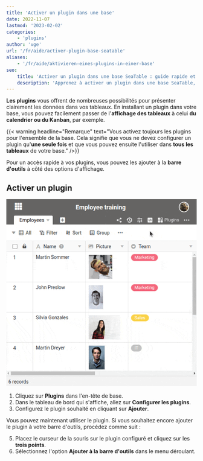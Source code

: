 ```yaml
---
title: 'Activer un plugin dans une base'
date: 2022-11-07
lastmod: '2023-02-02'
categories:
    - 'plugins'
author: 'vge'
url: '/fr/aide/activer-plugin-base-seatable'
aliases:
    - '/fr/aide/aktivieren-eines-plugins-in-einer-base'
seo:
    title: 'Activer un plugin dans une base SeaTable : guide rapide et personnalisation'
    description: 'Apprenez à activer un plugin dans une base SeaTable, l’ajouter à la barre d’outils et personnaliser la visualisation des données en un clic.'
---
```


**Les plugins** vous offrent de nombreuses possibilités pour présenter clairement les données dans vos tableaux. En installant un plugin dans votre base, vous pouvez facilement passer de l'**affichage des tableaux** à celui **du calendrier ou du Kanban**, par exemple.

{{< warning  headline="Remarque"  text="Vous activez toujours les plugins pour l'ensemble de la base. Cela signifie que vous ne devez configurer un plugin qu'**une seule fois** et que vous pouvez ensuite l'utiliser dans **tous les tableaux** de votre base." />}}

Pour un accès rapide à vos plugins, vous pouvez les ajouter à la **barre d'outils** à côté des options d'affichage.

## Activer un plugin

![Activer un plugin dans une base](images/activate-a-plugin.gif)

1. Cliquez sur **Plugins** dans l'en-tête de base.
2. Dans le tableau de bord qui s'affiche, allez sur **Configurer les plugins**.
3. Configurez le plugin souhaité en cliquant sur **Ajouter**.

Vous pouvez maintenant utiliser le plugin. Si vous souhaitez encore ajouter le plugin à votre barre d'outils, procédez comme suit :

5. Placez le curseur de la souris sur le plugin configuré et cliquez sur les **trois points**.
6. Sélectionnez l'option **Ajouter à la barre d'outils** dans le menu déroulant.
